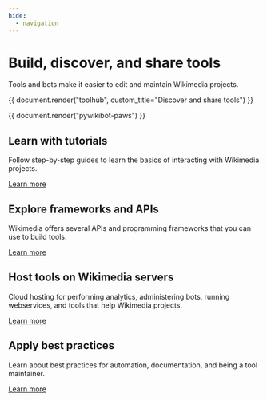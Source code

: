 ```yaml
---
hide:
  - navigation
---
```

# Build, discover, and share tools

Tools and bots make it easier to edit and maintain Wikimedia projects.

{{ document.render("toolhub", custom_title="Discover and share tools") }}

{{ document.render("pywikibot-paws") }}

## Learn with tutorials

Follow step-by-step guides to learn the basics of interacting with Wikimedia projects.

[Learn more](tutorials.md)

## Explore frameworks and APIs

Wikimedia offers several APIs and programming frameworks that you can use to build tools.

[Learn more](apis.md)

## Host tools on Wikimedia servers

Cloud hosting for performing analytics, administering bots, running webservices, and tools that help Wikimedia projects.

[Learn more](host-tools.md)

## Apply best practices

Learn about best practices for automation, documentation, and being a tool maintainer.

[Learn more](best-practices.md)
